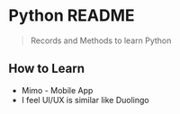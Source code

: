 # Python README
> Records and Methods to learn Python

## How to Learn
* Mimo - Mobile App
 * I feel UI/UX is similar like Duolingo